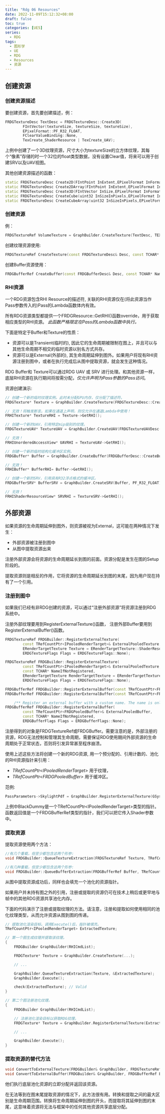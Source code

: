 ```yaml
---
title: "Rdg 06 Resources"
date: 2022-11-09T15:12:32+08:00
draft: false
toc: true
categories: [UE5]
series:
  - RDG
tags:
  - 图形学
  - UE
  - RDG
  - Resources
  - 资源
---
```


## 创建资源
### 创建资源描述
要创建资源，首先要创建描述，例：
```cpp
FRDGTextureDesc TextDesc = FRDGTextureDesc::Create3D(
		FIntVector(textureSize, textureSize, textureSize),
		EPixelFormat::PF_R32_FLOAT,
		FClearValueBinding::None,
		TexCreate_ShaderResource | TexCreate_UAV);
```
上例中创建了一个3D纹理资源，尺寸大小为textureSize的立方体纹理，其每个“像素”存储的时一个32位的float类型数据，没有设置Clear值，将来可以用于创建SRV以及UAV视图。

其他创建资源描述的函数：
```cpp
static FRDGTextureDesc Create2D(FIntPoint InExtent,EPixelFormat InFormat,FClearValueBinding InClearValue,ETextureCreateFlags InFlags,uint8 InNumMips = 1,uint8 InNumSamples = 1);
static FRDGTextureDesc Create2DArray(FIntPoint InExtent,EPixelFormat InFormat,FClearValueBinding InClearValue,ETextureCreateFlags InFlags,uint32 InArraySize,uint8 InNumMips = 1,uint8 InNumSamples = 1);
static FRDGTextureDesc Create3D(FIntVector InSize,EPixelFormat InFormat,FClearValueBinding InClearValue,ETextureCreateFlags InFlags,uint8 InNumMips = 1,uint8 InNumSamples = 1);
static FRDGTextureDesc CreateCube(uint32 InSizeInPixels,EPixelFormat InFormat,FClearValueBinding InClearValue,ETextureCreateFlags InFlags,uint8 InNumMips = 1,uint8 InNumSamples = 1);
static FRDGTextureDesc CreateCubeArray(uint32 InSizeInPixels,EPixelFormat InFormat,FClearValueBinding InClearValue,ETextureCreateFlags InFlags,uint32 InArraySize,uint8 InNumMips = 1,uint8 InNumSamples = 1);
```
### 创建资源
例：
```cpp
FRDGTextureRef VolumeTexture = GraphBuilder.CreateTexture(TextDesc, TEXT("RadiationVolumeTexture"));
```
创建纹理资源使用:
```cpp
FRDGTextureRef CreateTexture(const FRDGTextureDesc& Desc, const TCHAR* Name, ERDGTextureFlags Flags = ERDGTextureFlags::None);
```
创建Buffer资源使用：
```cpp
FRDGBufferRef CreateBuffer(const FRDGBufferDesc& Desc, const TCHAR* Name, ERDGBufferFlags Flags = ERDGBufferFlags::None);
```
### RHI资源
一个RDG资源包含RHI Resource的描述符, 关联的RHI资源仅在(将此资源当作Pass参数传入的)Pass的Lambda函数体内有效。

所有RDG资源类型都提供一个FRDGResource::GetRHI()函数override，用于获取相应类型的RHI资源。 *此函数严格限定在Pass的Lambda函数中执行。*

下面是特定于Buffer和Texture的性质：
- 资源可以是Transient(临时的), 因此它的生命周期被限制在图上，并且可以与其他生命周期不相交的临时资源以别名方式共存。
- 资源可以是External(外部的), 其生命周期延伸到图外。如果用户将现有RHI资源注册到图中，或者在执行完成后从图中提取资源，就会发生这种情况。

RDG Buffer和 Texture可以通过RDG UAV 或 SRV 进行处理。和其他资源一样，底层RHI资源在执行期间将按需分配，*仅允许声明为Pass参数的Pass访问*。

资源创建演示:
```cpp
// 创建一个新的临时纹理实例。此时未分配GPU内存，仅分配了描述符。
FRDGTexture* Texture = GraphBuilder.CreateTexture(FRDGTextureDesc::Create2D(...), TEXT("MyTexture"));

// 无效！将触发断言。如果在通道上声明，则仅允许在通道Lambda中使用！
FRHITexture* TextureRHI = Texture->GetRHI();

// 创建一个新的UAV，引用特定mip级别的纹理。
FRDGTextureUAV* TextureUAV = GraphBuilder.CreateUAV(FRDGTextureUAVDesc(Texture, MipLevel));

// 无效！
FRHIUnorderedAccessView* UAVRHI = TextureUAV->GetRHI();

// 创建一个新的临时结构化缓冲区实例。
FRDGBuffer* Buffer = GraphBuilder.CreateBuffer(FRDGBufferDesc::CreateBufferDesc(...), TEXT("MyBuffer"));

// 无效！
FRHIBuffer* BufferRHI= Buffer->GetRHI();

// 创建一个新的SRV，引用具有R32浮点格式的缓冲区。
FRDGBufferSRV* BufferSRV = GraphBuilder.CreateSRV(Buffer, PF_R32_FLOAT);

// 无效！
FRHIShaderResourceView* SRVRHI = TextureSRV->GetRHI();
```

## 外部资源
如果资源的生命周期延伸到图外，则资源被视为External，这可能在两种情况下发生：
- 外部资源被注册到图中
- 从图中提取资源出来

注册外部资源会将资源的生命周期延长到图的前面。资源分配是发生在图的Setup阶段的。

提取资源则是相反的作用，它将资源的生命周期延长到图的末尾，因为用户现在持有了一个引用。

### 注册到图中
如果我们已经有非RDG创建的资源，可以通过“注册外部资源”将资源注册到RDG系统中。

注册外部纹理要用到RegisterExternalTexture()函数， 注册外部Buffer要用到 RegisterExternalBuffer()函数。

```cpp
FRDGTextureRef FRDGBuilder::RegisterExternalTexture(
		const TRefCountPtr<IPooledRenderTarget>& ExternalPooledTexture,
		ERenderTargetTexture Texture = ERenderTargetTexture::ShaderResource,
		ERDGTextureFlags Flags = ERDGTextureFlags::None);

FRDGTextureRef FRDGBuilder::RegisterExternalTexture(
		const TRefCountPtr<IPooledRenderTarget>& ExternalPooledTexture,
		const TCHAR* NameIfNotRegistered,
		ERenderTargetTexture RenderTargetTexture = ERenderTargetTexture::ShaderResource,
		ERDGTextureFlags Flags = ERDGTextureFlags::None);

FRDGBufferRef FRDGBuilder::RegisterExternalBuffer(const TRefCountPtr<FRDGPooledBuffer>& ExternalPooledBuffer, ERDGBufferFlags Flags = ERDGBufferFlags::None);
FRDGBufferRef FRDGBuilder::RegisterExternalBuffer(const TRefCountPtr<FRDGPooledBuffer>& ExternalPooledBuffer, ERDGBufferFlags Flags, ERHIAccess AccessFinal);

	/** Register an external buffer with a custom name. The name is only used if the buffer has not already been registered. */
FRDGBufferRef FRDGBuilder::RegisterExternalBuffer(
		const TRefCountPtr<FRDGPooledBuffer>& ExternalPooledBuffer,
		const TCHAR* NameIfNotRegistered,
		ERDGBufferFlags Flags = ERDGBufferFlags::None);
```
注册得到的对象是FRDGTextureRef或FRDGBuffer。需要注意的是，外部注册的资源，RDG无法控制和管理其生命周期，需要保证RDG使用期间外部资源的生命周期处于正常状态，否则将引发异常甚至程序崩溃。

使用上述这些方法将创建一个新的RDG资源, 用一个预分配的、引用计数的、池化的RHI资源指针来引用：
- *TRefCountPtr\<IPooledRenderTarget\>* 用于纹理，
- *TRefCountPtr\<FRDGPooledBuffer\>* 用于缓冲区。

范例:
```cpp
PassParameters->SkylightPdf = GraphBuilder.RegisterExternalTexture(GSystemTextures.BlackDummy);
```
上例中BlackDummy是一个TRefCountPtr\<IPooledRenderTarget\>类型的指针。 函数返回值是一个FRDGBufferRef类型的指针，我们可以把它传入Shader参数中。

### 提取资源
提取资源使用两个方法：
```cpp
//有几个重载，但至少都包含这两个形参:
void FRDGBuilder::QueueTextureExtraction(FRDGTextureRef Texture, TRefCountPtr<IPooledRenderTarget>* OutTexturePtr)

//有几种重载，但至少都包含这两个形参:
void FRDGBuilder::QueueBufferExtraction(FRDGBufferRef Buffer, TRefCountPtr<FRDGPooledBuffer>* OutBufferPtr)
```

从图中提取资源成功后，同样也会填充一个池化的资源指针。

如果用户并未持有图之外的引用，注册或提取的资源仍可在技术上稍后或更早地与帧中的其他RDG资源共享池化内存。

下面的代码演示了注册或提取纹理的方法。请注意，注册和提取如何使用相同的池化纹理类型，从而允许资源从图到图的传递。

```cpp
// 提取池化渲染目标。调用Execute()后，指针被填充。
TRefCountPtr<IPooledRenderTarget> ExtractedTexture;

// 第一个图生成纹理并提取该纹理。
{
    FRDGBuilder GraphBuilder(RHICmdList);

    FRDGTexture* Texture = GraphBuilder.CreateTexture(...);

    // ...

    GraphBuilder.QueueTextureExtraction(Texture, &ExtractedTexture);
    GraphBuilder.Execute();

    check(ExtractedTexture); // Valid
}

// 第二个图注册池化纹理。
{
    FRDGBuilder GraphBuilder(RHICmdList);

    // 注册池化渲染目标以获取RDG纹理。
    FRDGTexture* Texture = GraphBuilder.RegisterExternalTexture(ExtractedTexture);

    // ...

    GraphBuilder.Execute();
}
```

### 提取资源的替代方法
```cpp
void ConvertToExternalTexture(FRDGBuilder& GraphBuilder, FRDGTextureRef Texture, TRefCountPtr<IPooledRenderTarget>& OutPooledRenderTarget)
void ConvertToExternalBuffer(FRDGBuilder& GraphBuilder, FRDGBufferRef Buffer, TRefCountPtr<FRDGPooledBuffer>& OutPooledBuffer)
```

他们执行底层池化资源的立即分配并返回该资源。

在无法等到在图末尾提取资源的情况下，此方法很有用。转换和提取之间的最大区别是生命周期范围。转换将生命周期延伸到图的开头，而提取将其延伸到图的末尾，这意味着资源将无法与框架中的任何其他资源共享底层分配。
